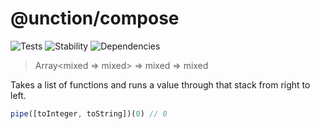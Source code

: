 # @unction/compose

![Tests][BADGE_TRAVIS]
![Stability][BADGE_STABILITY]
![Dependencies][BADGE_DEPENDENCY]

> Array<mixed => mixed> => mixed => mixed

Takes a list of functions and runs a value through that stack from right to left.

``` javascript
pipe([toInteger, toString])(0) // 0
```

[BADGE_TRAVIS]: https://img.shields.io/travis/unctionjs/compose.svg?maxAge=2592000&style=flat-square
[BADGE_STABILITY]: https://img.shields.io/badge/stability-strong-green.svg?maxAge=2592000&style=flat-square
[BADGE_DEPENDENCY]: https://img.shields.io/david/unctionjs/compose.svg?maxAge=2592000&style=flat-square
